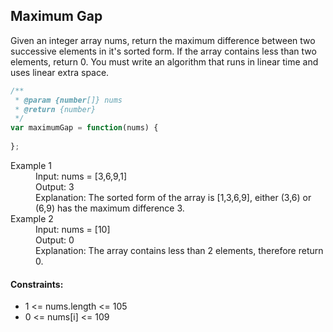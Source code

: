 ## Maximum Gap
Given an integer array nums, return the maximum difference between two successive elements in it's sorted form.
If the array contains less than two elements, return 0.
You must write an algorithm that runs in linear time and uses linear extra space.

```javascript
/**
 * @param {number[]} nums
 * @return {number}
 */
var maximumGap = function(nums) {
    
};
```

<dl>
  <dt>Example 1</dt>
      <dd>Input: nums = [3,6,9,1]</dd>
      <dd>Output: 3</dd>
      <dd>Explanation: The sorted form of the array is [1,3,6,9], either (3,6) or (6,9) has the maximum difference 3.</dd>
  <dt>Example 2</dt>
      <dd>Input: nums = [10]</dd>
      <dd>Output: 0</dd>
      <dd>Explanation: The array contains less than 2 elements, therefore return 0.</dd>
</dl>
 
#### Constraints:
- 1 <= nums.length <= 105
- 0 <= nums[i] <= 109
